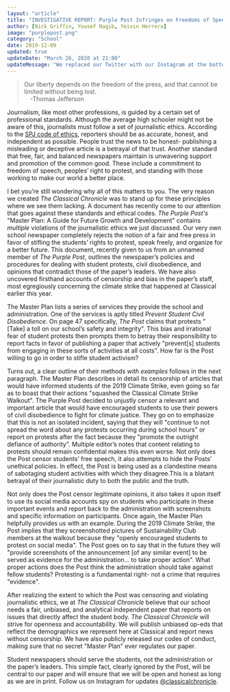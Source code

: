 ```yaml
---
layout: "article"
title: "INVESTIGATIVE REPORT: Purple Post Infringes on Freedoms of Speech and Peaceful Assembly"
author: [Nick Griffin, Yousef Nagib, Yeivin Herrera]
image: "purplepost.png"
category: "School"
date: 2019-12-09
updated: true
updateDate: "March 26, 2020 at 21:00"
updateMessage: "We replaced our Twitter with our Instagram at the bottom of the article."
---
```


> Our liberty depends on the freedom of the press, and that cannot be limited without being lost.  
> &emsp;-Thomas Jefferson

Journalism, like most other professions, is guided by a certain set of professional standards. Although the average high schooler might not be aware of this, journalists must follow a set of journalistic ethics. According to the [SPJ code of ethics][1], reporters should be as accurate, honest, and independent as possible. People trust the news to be honest- publishing a misleading or deceptive article is a betrayal of that trust. Another standard that free, fair, and balanced newspapers maintain is unwavering support and promotion of the common good. These include a commitment to freedom of speech, peoples’ right to protest, and standing with those working to make our world a better place.



I bet you’re still wondering why all of this matters to you. The very reason we created *The Classical Chronicle* was to stand up for these principles where we see them lacking. A document has recently come to our attention that goes against these standards and ethical codes. *The Purple Post's* "Master Plan: A Guide for Future Growth and Development" contains _multiple_ violations of the journalistic ethics we just discussed. Our very own school newspaper completely rejects the notion of a fair and free press in favor of stifling the students’ rights to protest, speak freely, and organize for a better future. This document, recently given to us from an unnamed member of *The Purple Post*, outlines the newspaper’s policies and procedures for dealing with student protests, civil disobedience, and opinions that contradict those of the paper’s leaders. We have also uncovered firsthand accounts of censorship and bias in the paper’s staff, most egregiously concerning the climate strike that happened at Classical earlier this year.



The Master Plan lists a series of services they provide the school and administration. One of the services is aptly titled *Prevent Student Civil Disobedience*. On page 47 specifically, *The Post* claims that protests "[Take] a toll on our school’s safety and integrity". This bias and irrational fear of student protests then prompts them to betray their responsibility to report facts in favor of publishing a paper that actively "prevent[s] students from engaging in these sorts of activities at all costs". How far is the Post willing to go in order to stifle student activism?



Turns out, a clear outline of their methods *with examples* follows in the next paragraph. The Master Plan describes in detail its censorship of articles that would have informed students of the 2019 Climate Strike, even going so far as to boast that their actions "squashed the Classical Climate Strike Walkout". The Purple Post decided to unjustly censor a relevant and important article that would have encouraged students to use their powers of civil disobedience to fight for climate justice. They go on to emphasize that this is not an isolated incident, saying that they will "continue to not spread the word about any protests occurring during school hours" or report on protests after the fact because they "promote the outright defiance of authority". Multiple editor’s notes that content relating to protests should remain confidential makes this even worse. Not only does the Post censor students’ free speech, it also attempts to hide the Posts’ unethical policies. In effect, the Post is being used as a clandestine means of sabotaging student activities with which they disagree.This is a blatant betrayal of their journalistic duty to both the public and the truth.



Not only does the Post censor legitimate opinions, it also takes it upon itself to use its social media accounts spy on students who participate in these important events and report back to the administration with screenshots and specific information on participants. Once again, the Master Plan helpfully provides us with an example. During the 2019 Climate Strike, the Post implies that they screenshotted pictures of Sustainability Club members at the walkout because they "openly encouraged students to protest on social media". The Post goes on to say that in the future they will "provide screenshots of the announcement [of any similar event] to be served as evidence for the administration… to take proper action". What proper actions does the Post think the administration should take against fellow students? Protesting is a fundamental right- not a crime that requires "evidence".



After realizing the extent to which the Post was censoring and violating journalistic ethics, we at *The Classical Chronicle* believe that our school needs a fair, unbiased, and analytical independent paper that reports on issues that directly affect the student body. *The Classical Chronicle* will strive for openness and accountability. We will publish unbiased op-eds that reflect the demographics we represent here at Classical and report news without censorship. We have also publicly released our codes of conduct, making sure that no secret "Master Plan" ever regulates our paper.



Student newspapers should serve the students, not the administration or the paper’s leaders. This simple fact, clearly ignored by the Post, will be central to our paper and will ensure that we will be open and honest as long as we are in print. Follow us on Instagram for updates [@classicalchronicle][2].

[1]: https://www.spj.org/ethicscode.asp
[2]: https://www.instagram.com/classicalchronicle/
